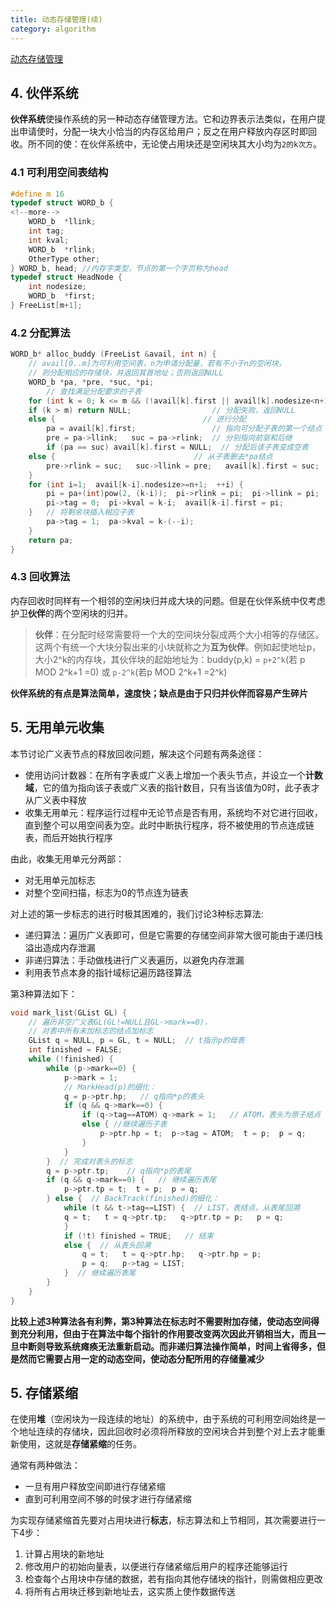 ```yaml
---
title: 动态存储管理(续)
category: algorithm
---
```


[动态存储管理](/2013/10/25/dynamic-memory-management)

## 4. 伙伴系统

**伙伴系统**使操作系统的另一种动态存储管理方法。它和边界表示法类似，在用户提出申请使时，分配一块大小恰当的内存区给用户；反之在用户释放内存区时即回收。所不同的使：在伙伴系统中，无论使占用块还是空闲块其大小均为`2的k次方`。

### 4.1 可利用空间表结构

``` c++
#define m 16
typedef struct WORD_b {
<!--more-->
	WORD_b	*llink;
	int tag;
	int kval;
	WORD_b	*rlink;
	OtherType other;
} WORD_b, head; //内存字类型，节点的第一个字页称为head
typedef struct HeadNode {
	int nodesize;
	WORD_b	*first;
} FreeList[m+1];
```

### 4.2 分配算法

``` c++
WORD_b* alloc_buddy (FreeList &avail, int n) {
	// avail[0..m]为可利用空间表，n为申请分配量，若有不小于n的空闲块，
	// 则分配相应的存储块，并返回其首地址；否则返回NULL
	WORD_b *pa, *pre, *suc, *pi;
		// 查找满足分配要求的子表
	for (int k = 0; k <= m && (!avail[k].first || avail[k].nodesize<n+1); ++k);
	if (k > m) return NULL;                  // 分配失败，返回NULL
	else {                                 // 进行分配
		pa = avail[k].first;                 // 指向可分配子表的第一个结点
		pre = pa->llink;   suc = pa->rlink;  // 分别指向前驱和后继
		if (pa == suc) avail[k].first = NULL;  // 分配后该子表变成空表
	else {                               // 从子表删去*pa结点
		pre->rlink = suc;   suc->llink = pre;   avail[k].first = suc;
	}
 	for (int i=1;  avail[k-i].nodesize>=n+1;  ++i) {
		pi = pa+(int)pow(2, (k-i));  pi->rlink = pi;  pi->llink = pi;
		pi->tag = 0;  pi->kval = k-i;  avail[k-i].first = pi;
	}   // 将剩余块插入相应子表
		pa->tag = 1;  pa->kval = k-(--i);
	}
	return pa;
}
```

### 4.3 回收算法

内存回收时同样有一个相邻的空闲块归并成大块的问题。但是在伙伴系统中仅考虑护卫**伙伴**的两个空闲块的归并。

> **伙伴**：在分配时经常需要将一个大的空间块分裂成两个大小相等的存储区。这两个有统一个大块分裂出来的小块就称之为**互为伙伴**。例如起使地址p，大小2^k的内存块，其伙伴块的起始地址为：buddy(p,k) = `p+2^k`(若 p MOD 2^k+1 =0) 或 `p-2^k`(若p MOD 2^k+1 =2^k)

**伙伴系统的有点是算法简单，速度快；缺点是由于只归并伙伴而容易产生碎片**

## 5. 无用单元收集

本节讨论广义表节点的释放回收问题，解决这个问题有两条途径：

- 使用访问计数器：在所有字表或广义表上增加一个表头节点，并设立一个**计数域**，它的值为指向该子表或广义表的指针数目，只有当该值为0时，此子表才从广义表中释放
- 收集无用单元：程序运行过程中无论节点是否有用，系统均不对它进行回收，直到整个可以用空间表为空。此时中断执行程序，将不被使用的节点连成链表，而后开始执行程序

由此，收集无用单元分两部：

- 对无用单元加标志
- 对整个空间扫描，标志为0的节点连为链表

对上述的第一步标志的进行时极其困难的，我们讨论3种标志算法:

- 递归算法：遍历广义表即可，但是它需要的存储空间非常大很可能由于递归栈溢出造成内存泄漏
- 非递归算法：手动做栈进行广义表遍历，以避免内存泄漏
- 利用表节点本身的指针域标记遍历路径算法

第3种算法如下：

``` c++
void mark_list(GList GL) {
	// 遍历非空广义表GL(GL!=NULL且GL->mark==0)，
	// 对表中所有未加标志的结点加标志
	GList q = NULL, p = GL, t = NULL;  // t指示p的母表
	int finished = FALSE;
	while (!finished) {
		while (p->mark==0) {
			p->mark = 1;
			// MarkHead(p)的细化：
			q = p->ptr.hp;   // q指向*p的表头
			if (q && q->mark==0) {
				if (q->tag==ATOM) q->mark = 1;   // ATOM，表头为原子结点
 				else { //继续遍历子表
					p->ptr.hp = t;  p->tag = ATOM;  t = p;  p = q;
				}
			}
		}  // 完成对表头的标志
		q = p->ptr.tp;    // q指向*p的表尾
		if (q && q->mark==0) {   // 继续遍历表尾
			p->ptr.tp = t;  t = p;  p = q;
		} else {  // BackTrack(finished)的细化：
			while (t && t->tag==LIST) {  // LIST，表结点，从表尾回溯
			q = t;   t = q->ptr.tp;   q->ptr.tp = p;   p = q;
			}
			if (!t) finished = TRUE;   // 结束
			else {  // 从表头回溯
				q = t;   t = q->ptr.hp;   q->ptr.hp = p;
				p = q;   p->tag = LIST;
			}  // 继续遍历表尾
		}
	}
}
```

**比较上述3种算法各有利弊，第3种算法在标志时不需要附加存储，使动态空间得到充分利用，但由于在算法中每个指针的作用要改变两次因此开销相当大，而且一旦中断则导致系统瘫痪无法重新启动。而非递归算法操作简单，时间上省得多，但是然而它需要占用一定的动态空间，使动态分配所用的存储量减少**

## 5. 存储紧缩

在使用**堆**（空闲块为一段连续的地址）的系统中，由于系统的可利用空间始终是一个地址连续的存储块，因此回收时必须将所释放的空闲块合并到整个对上去才能重新使用，这就是**存储紧缩**的任务。

通常有两种做法：

- 一旦有用户释放空间即进行存储紧缩
- 直到可利用空间不够的时侯才进行存储紧缩

为实现存储紧缩首先要对占用块进行**标志**，标志算法和上节相同，其次需要进行一下4步：

1. 计算占用块的新地址
2. 修改用户的初始向量表，以便进行存储紧缩后用户的程序还能够运行
3. 检查每个占用块中存储的数据，若有指向其他存储块的指针，则需做相应更改
4. 将所有占用块迁移到新地址去，这实质上使作数据传送

